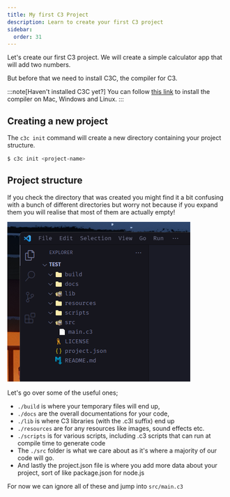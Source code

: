 ```yaml
---
title: My first C3 Project
description: Learn to create your first C3 project
sidebar:
  order: 31
---
```


Let's create our first C3 project. We will create a simple calculator app that will add two numbers.

But before that we need to install C3C, the compiler for C3. 

:::note[Haven't installed C3C yet?]
You can follow [this link](/references/getting-started/prebuilt-binaries/) to install the compiler on Mac, Windows and Linux.
:::
## Creating a new project

The `c3c init` command will create a new directory containing your project structure.

```bash
$ c3c init <project-name>
```

## Project structure

If you check the directory that was created you might find it a bit confusing with a bunch of different directories but worry not because if you expand them you will realise that most of them are actually empty!

![project](./project-structure.png)

Let's go over some of the useful ones;
- `./build` is where your temporary files will end up,
- `./docs` are the overall documentations for your code,
- `./lib` is where C3 libraries (with the .c3l suffix) end up
- `./resources` are for any resources like images, sound effects etc.
- `./scripts` is for various scripts, including .c3 scripts that can run at compile time to generate code
- The `./src` folder is what we care about as it's where a majority of our code will go.
- And lastly the project.json file is where you add more data about your project, sort of like package.json for node.js

For now we can ignore all of these and jump into `src/main.c3`